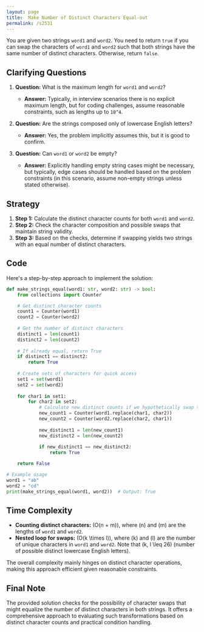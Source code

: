 ```yaml
---
layout: page
title:  Make Number of Distinct Characters Equal-out
permalink: /s2531
---
```


You are given two strings `word1` and `word2`. You need to return `true` if you can swap the characters of `word1` and `word2` such that both strings have the same number of distinct characters. Otherwise, return `false`.

## Clarifying Questions

1. **Question:** What is the maximum length for `word1` and `word2`?
   - **Answer:** Typically, in interview scenarios there is no explicit maximum length, but for coding challenges, assume reasonable constraints, such as lengths up to `10^4`.

2. **Question:** Are the strings composed only of lowercase English letters?
   - **Answer:** Yes, the problem implicitly assumes this, but it is good to confirm.

3. **Question:** Can `word1` or `word2` be empty?
   - **Answer:** Explicitly handling empty string cases might be necessary, but typically, edge cases should be handled based on the problem constraints (in this scenario, assume non-empty strings unless stated otherwise).

## Strategy

1. **Step 1:** Calculate the distinct character counts for both `word1` and `word2`.
2. **Step 2:** Check the character composition and possible swaps that maintain string validity.
3. **Step 3:** Based on the checks, determine if swapping yields two strings with an equal number of distinct characters.

## Code

Here's a step-by-step approach to implement the solution:

```python
def make_strings_equal(word1: str, word2: str) -> bool:
    from collections import Counter

    # Get distinct character counts
    count1 = Counter(word1)
    count2 = Counter(word2)
    
    # Get the number of distinct characters
    distinct1 = len(count1)
    distinct2 = len(count2)
    
    # If already equal, return True
    if distinct1 == distinct2:
        return True
    
    # Create sets of characters for quick access
    set1 = set(word1)
    set2 = set(word2)
    
    for char1 in set1:
        for char2 in set2:
            # Calculate new distinct counts if we hypothetically swap these characters
            new_count1 = Counter(word1.replace(char1, char2))
            new_count2 = Counter(word2.replace(char2, char1))
            
            new_distinct1 = len(new_count1)
            new_distinct2 = len(new_count2)
            
            if new_distinct1 == new_distinct2:
                return True

    return False

# Example usage
word1 = "ab"
word2 = "cd"
print(make_strings_equal(word1, word2))  # Output: True
```

## Time Complexity

- **Counting distinct characters:** \(O(n + m)\), where \(n\) and \(m\) are the lengths of `word1` and `word2`.
- **Nested loop for swaps:** \(O(k \times l)\), where \(k\) and \(l\) are the number of unique characters in `word1` and `word2`. Note that \(k, l \leq 26\) (number of possible distinct lowercase English letters).

The overall complexity mainly hinges on distinct character operations, making this approach efficient given reasonable constraints.

## Final Note

The provided solution checks for the possibility of character swaps that might equalize the number of distinct characters in both strings. It offers a comprehensive approach to evaluating such transformations based on distinct character counts and practical condition handling.